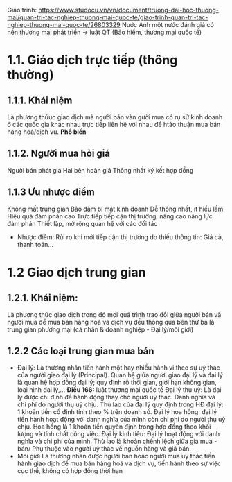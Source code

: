Giáo trình: https://www.studocu.vn/vn/document/truong-dai-hoc-thuong-mai/quan-tri-tac-nghiep-thuong-mai-quoc-te/giao-trinh-quan-tri-tac-nghiep-thuong-mai-quoc-te/26803329
Nước Anh một nước đánh giá có nền thương mại phát triển -> luật QT (Bảo hiểm, thương mại quốc tế)
# 1.1. Giáo dịch trực tiếp (thông thường)
## 1.1.1. Khái niệm
Là phương thứuc giao dịch mà người bán vàn gười mua có rụ sử kinh doanh ở các quốc gia khác nhau trực tiếp liên hệ với nhau để htảo thuận mua bán hàng hoá/dịch vụ.
**Phổ biến**
## 1.1.2. Người mua hỏi giá 
Người bán phát giá 
Hai bên hoàn giá 
Thông nhất ký kết hợp đồng 

## 1.1.3 Ưu nhược điểm 
Không mất trung gian 
Bảo đảm bí mật kinh doanh 
Dễ thống nhất, ít hiểu lầm 
Hiệu quả đàm phán cao 
Trực tiếp tiếp cận thị trường, nâng cao năng lực đàm phán
Thiết lập, mở rộng quan hệ với các đối tác
- Nhược điểm: 
Rủi ro khi mới tiếp cận thị trường do thiếu thông tin: Giá cả, thanh toán...

# 1.2 Giao dịch trung gian 
## 1.2.1. Khái niệm:
Là phương thức giao dịch trong đó mọi quá trình trao đổi giữa người bán và người mua để mua bán hàng hoá và dịch vụ đều thông qua bên thứ ba là trung gian phương mại (cá nhân & doanh nghiệp - Đại lý/môi giới)

## 1.2.2 Các loại trung gian mua bán
- Đại lý:
Là thương nhân tiến hành một hay nhiều hành vi theo sự uỷ thác của người giao đại lý (Principal). Quan hệ giữa người giao đại lý và đại lý là quan hệ hợp đồng đại lý; quy định rõ thời gian, giới hạn không gian, loại hình đại lý,...
	**Điều 166:** luật thương mại quốc tế
Đại lý thụ uỷ: Là đại lý được chỉ định để hành động thay cho người uỷ thác. Danh nghĩa và chi phí do người thụ uỷ chịu. Thù lao của đại lý quy định trong HĐ đại lý: 1 khoản tiền cố định tính theo % trên doanh số.
Đại lý hoa hồng: đại lý tiến hành hoạt động với danh nghĩa của mình còn chi phí do người thụ uỷ chịu. Hoa hồng là 1 khoản tiền quyến định trong hợp đồng theo khối lượng và tính chất công việc.
Đại lý kinh tiêu: Đại lý hoạt động với danh nghĩa và chi phí của mình. Thù lao là khoản chênh lệch giữa giá mua - bán/ Phụ thuộc vào người uỷ thác về nguồn hàng và giá bán.
- Môi giới
Là thương nhân được người bán hoặc người mua uỷ thác tiến hành giao dịch để mua bán hàng hoá và dịch vụ, tiến hành theo sự việc cục thể, không có hợp đồng thời hạn